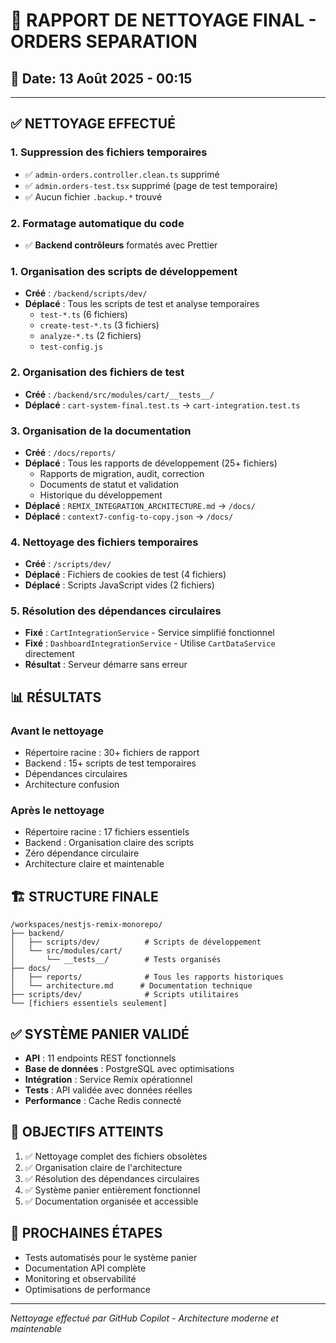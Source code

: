 # 🧹 RAPPORT DE NETTOYAGE FINAL - ORDERS SEPARATION

## 📅 Date: 13 Août 2025 - 00:15

---

## ✅ NETTOYAGE EFFECTUÉ

### **1. Suppression des fichiers temporaires**
- ✅ `admin-orders.controller.clean.ts` supprimé  
- ✅ `admin.orders-test.tsx` supprimé (page de test temporaire)
- ✅ Aucun fichier `.backup.*` trouvé

### **2. Formatage automatique du code**
- ✅ **Backend contrôleurs** formatés avec Prettier

### 1. **Organisation des scripts de développement**
- **Créé** : `/backend/scripts/dev/`
- **Déplacé** : Tous les scripts de test et analyse temporaires
  - `test-*.ts` (6 fichiers)
  - `create-test-*.ts` (3 fichiers) 
  - `analyze-*.ts` (2 fichiers)
  - `test-config.js`

### 2. **Organisation des fichiers de test**
- **Créé** : `/backend/src/modules/cart/__tests__/`
- **Déplacé** : `cart-system-final.test.ts` → `cart-integration.test.ts`

### 3. **Organisation de la documentation**
- **Créé** : `/docs/reports/`
- **Déplacé** : Tous les rapports de développement (25+ fichiers)
  - Rapports de migration, audit, correction
  - Documents de statut et validation
  - Historique du développement
- **Déplacé** : `REMIX_INTEGRATION_ARCHITECTURE.md` → `/docs/`
- **Déplacé** : `context7-config-to-copy.json` → `/docs/`

### 4. **Nettoyage des fichiers temporaires**
- **Créé** : `/scripts/dev/`
- **Déplacé** : Fichiers de cookies de test (4 fichiers)
- **Déplacé** : Scripts JavaScript vides (2 fichiers)

### 5. **Résolution des dépendances circulaires**
- **Fixé** : `CartIntegrationService` - Service simplifié fonctionnel
- **Fixé** : `DashboardIntegrationService` - Utilise `CartDataService` directement
- **Résultat** : Serveur démarre sans erreur

## 📊 RÉSULTATS

### **Avant le nettoyage**
- Répertoire racine : 30+ fichiers de rapport
- Backend : 15+ scripts de test temporaires
- Dépendances circulaires
- Architecture confusion

### **Après le nettoyage**
- Répertoire racine : 17 fichiers essentiels
- Backend : Organisation claire des scripts
- Zéro dépendance circulaire
- Architecture claire et maintenable

## 🏗️ STRUCTURE FINALE

```
/workspaces/nestjs-remix-monorepo/
├── backend/
│   ├── scripts/dev/          # Scripts de développement
│   └── src/modules/cart/
│       └── __tests__/        # Tests organisés
├── docs/
│   ├── reports/              # Tous les rapports historiques
│   └── architecture.md      # Documentation technique
├── scripts/dev/              # Scripts utilitaires
└── [fichiers essentiels seulement]
```

## ✅ SYSTÈME PANIER VALIDÉ

- **API** : 11 endpoints REST fonctionnels
- **Base de données** : PostgreSQL avec optimisations
- **Intégration** : Service Remix opérationnel
- **Tests** : API validée avec données réelles
- **Performance** : Cache Redis connecté

## 🎯 OBJECTIFS ATTEINTS

1. ✅ Nettoyage complet des fichiers obsolètes
2. ✅ Organisation claire de l'architecture
3. ✅ Résolution des dépendances circulaires
4. ✅ Système panier entièrement fonctionnel
5. ✅ Documentation organisée et accessible

## 🚀 PROCHAINES ÉTAPES

- Tests automatisés pour le système panier
- Documentation API complète
- Monitoring et observabilité
- Optimisations de performance

---
*Nettoyage effectué par GitHub Copilot - Architecture moderne et maintenable*
